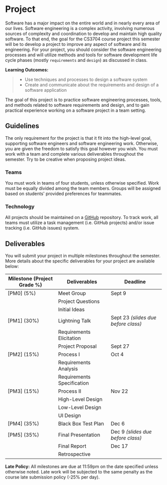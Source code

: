 # Project

Software has a major impact on the entire world and in nearly every area of our lives. Software engineering is a complex activity, involving numerous sources of complexity and coordination to develop and maintain high quality software. To that end, the goal for the CS3704 course project this semester will be to develop a project to improve any aspect of software and its engineering. For your project, you should consider the software engineering processes and will utilize methods and tools for software development life cycle phases (mostly `requirements` and `design`) as discussed in class.

**Learning Outcomes:**
> * Use techniques and processes to design a software system
> * Create and communicate about the requirements and design of a software application

The goal of this project is to practice software engineering processes, tools, and methods related to software requirements and design, and to gain practical experience working on a software project in a team setting.

## Guidelines

The only requirement for the project is that it fit into the high-level goal, supporting software engineers and software engineering work. Otherwise, you are given the freedom to satisfy this goal however you wish. You must work with a team and complete various deliverables throughout the semester. Try to be creative when proposing project ideas.

### Teams

You must work in teams of four students, unless otherwise specified. Work must be equally divided among the team members. Groups will be assigned based on students' provided preferences for teammates.

### Technology

All projects should be maintained on a [GitHub](https://github.com) repository. To track work, all teams must utilize a task management (i.e. GitHub projects) and/or issue tracking (i.e. GitHub issues) system.

## Deliverables

You will submit your project in multiple milestones throughout the semester. More details about the specific deliverables for your project are available below:

|  Milestone (Project Grade %) | Deliverables     |  Deadline       |
|---------|----------------------------------|-----------------|
| [PM0] (5%)  | Meet Group            | Sept 9  |
|             | Project Questions     |         |
|             | Initial Ideas         |         |
| [PM1] (30%) | Lightning Talk        | Sept 23 _(slides due before class)_ |
|             | Requirements Elicitation|       |
|             | Project Proposal      | Sept 27 |
| [PM2] (15%) | Process I             |  Oct 4  |
|             | Requirements Analysis |         |
|             | Requirements Specification  |    |
| [PM3] (15%) | Process II            |  Nov 22 |
|             | High-Level Design     |         |
|             | Low-Level Design      |         |
|             | UI Design             |         |
| [PM4] (35%) | Black Box Test Plan   |  Dec 6  |
| [PM5] (35%) | Final Presentation    |  Dec 9 _(slides due before class)_ |
|             | Final Report          |  Dec 17 |
|             | Retrospective         |         |

__Late Policy:__ All milestones are due at 11:59pm on the date specified unless otherwise noted. Late work will be subjected to the same penalty as the course late submission policy (-25% per day).
